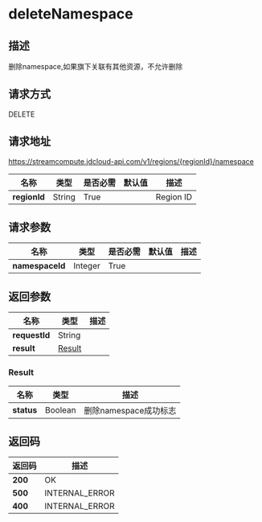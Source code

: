 # deleteNamespace


## 描述
删除namespace,如果旗下关联有其他资源，不允许删除

## 请求方式
DELETE

## 请求地址
https://streamcompute.jdcloud-api.com/v1/regions/{regionId}/namespace

|名称|类型|是否必需|默认值|描述|
|---|---|---|---|---|
|**regionId**|String|True||Region ID|

## 请求参数
|名称|类型|是否必需|默认值|描述|
|---|---|---|---|---|
|**namespaceId**|Integer|True|||


## 返回参数
|名称|类型|描述|
|---|---|---|
|**requestId**|String||
|**result**|[Result](##Result)||


### <a name="Result">Result</a>
|名称|类型|描述|
|---|---|---|
|**status**|Boolean|删除namespace成功标志|

## 返回码
|返回码|描述|
|---|---|
|**200**|OK|
|**500**|INTERNAL_ERROR|
|**400**|INTERNAL_ERROR|
